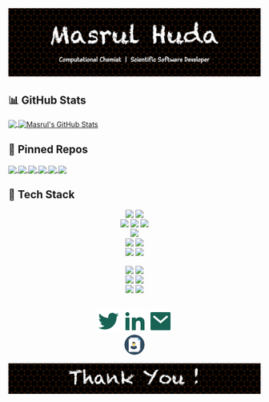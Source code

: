 <!-- Theme: https://github.com/anuraghazra/github-readme-stats --> 

<img src="welcome.jpg" alt="drawing" width="800"/>

## :bar_chart: GitHub Stats

<a href="https://github.com/masrul/masrul">
  <img align="center" src="https://github-readme-stats.vercel.app/api/top-langs/?username=masrul&hide=roff,tex&theme=radical&langs_count=3" />
</a>
<a href="https://github.com/masrul/masrul">
  <img align="center" src="https://github-readme-stats.vercel.app/api?username=masrul&show_icons=true&line_height=27&count_private=true&theme=radical" alt="Masrul's GitHub Stats" />
</a>


 
## :link: Pinned Repos 

<a href="https://github.com/masrul/GenTopo">
  <img align="center" src="https://github-readme-stats.vercel.app/api/pin/?username=masrul&repo=GenTopo&hide=description&theme=radical" />
</a>

<a href="https://github.com/masrul/GMXFit">
  <img align="center" src="https://github-readme-stats.vercel.app/api/pin/?username=masrul&repo=GMXFit&hide=description&theme=radical" />
</a>


<a href="https://github.com/masrul/BibtexFixer">
  <img align="center" src="https://github-readme-stats.vercel.app/api/pin/?username=masrul&repo=BibtexFixer&hide=description&theme=radical" />
</a>

<a href="https://github.com/masrul/OverLapRemover">
  <img align="center" src="https://github-readme-stats.vercel.app/api/pin/?username=masrul&repo=OverLapRemover&hide=description&theme=radical" />
</a>

<a href="https://github.com/masrul/DSMC">
  <img align="center" src="https://github-readme-stats.vercel.app/api/pin/?username=masrul&repo=DSMC&hide=description&theme=radical" />
</a>

<a href="https://github.com/masrul/Parallel-Computing-MPI">
  <img align="center" src="https://github-readme-stats.vercel.app/api/pin/?username=masrul&repo=Parallel-Computing-MPI&hide=description&theme=radical" />
</a>


## 🔧 Tech Stack

<p align="center">
<img src="https://img.shields.io/badge/OS-Linux-information?style=flat&logo=linux&logoColor=white" height="25">
<img src="https://img.shields.io/badge/OS-macOS-information?style=flat&logo=Apple" height="25">
<br />
<img src="https://img.shields.io/badge/Lang-c++-information?style=flat&logo=c%2B%2B" height="25">
<img src="https://img.shields.io/badge/Lang-python-information?style=flat&logo=python&logoColor=white" height="25">
<img src="https://img.shields.io/badge/Lang-Fortran-informational?style=flat&logo=Fortran&logoColor=white" height="25">
<br />
<img src="https://img.shields.io/badge/HPC-MPI/OpenMP/OpenACC-informational?style=flat&logo=CodeIgniter&logoColor=white" height="25"> 
<br/>
<img src="https://img.shields.io/badge/IDE-VIM-informational?style=flat&logo=vim&logoColor=white" height="25">
<img src="https://img.shields.io/badge/Shell-Bash-informational?style=flat&logo=gnu-bash&logoColor=white" height="25">
<br />
<img src="https://img.shields.io/badge/-GitHub-05122A?style=flat&logo=github" height="25">
<img src="https://img.shields.io/badge/-Git-05122A?style=flat&logo=git&logoColor=white" height="25">

<br />
<br />
<img src="https://img.shields.io/badge/Simulation-Gromacs-informational?style=flat&logo=&logoColor=white&color=red" height="25">
<img src="https://img.shields.io/badge/Simulation-LAMMPS-informational?style=flat&logo=&logoColor=white&color=2bbc8a" height="25">

<br />
<img src="https://img.shields.io/badge/Simulation-Gaussian-informational?style=flat&logo=&logoColor=white&color=red" height="25">
<img src="https://img.shields.io/badge/Simulation-CP2K-informational?style=flat&logo=&logoColor=white&color=2bbc8a" height="25">

<br />
<img src="https://img.shields.io/badge/Render-VMD-informational?style=flat&logo=&logoColor=white&color=red" height="25">
<img src="https://img.shields.io/badge/Render-Blender-informational?style=flat&logo=Blender&logoColor=white&color=red" height="25">

</p>




## 

<!-- https://github.com/jayehernandez/jayehernandez/blob/main/README.md -->
<p align="center">
  <p align="center">
    <a href="https://twitter.com/iMasrulHuda" alt="Twitter"><img src="./twitter-fill.svg"></a>
    <a href="https://www.linkedin.com/in/masrulhuda/" alt="Linkedin"><img src="./linkedin-fill.svg"></a>
    <a href="mailto:mmh568@msstate.edu" alt="Contact me"><img src="./mail-fill.svg"></a>
    <br />
    <a href="https://github.com/masrul/masrul/blob/main/MasrulHuda-CV.pdf" alt="Contact me"><img src="./cv.svg" width="40"></a>
  </p>
</p>
<img src="thanks.jpg" alt="drawing" width="800"/>

